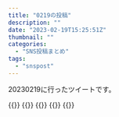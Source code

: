 ```yaml
---
title: "0219の投稿"
description: ""
date: "2023-02-19T15:25:51Z"
thumbnail: ""
categories:
  - "SNS投稿まとめ"
tags:
  - "snspost"
---
```

20230219に行ったツイートです。
<!--more-->
{{<othersns text="失敗に段階というかレベル分けというランクというかそういうのが欲しい<br/>クリティカルなのかどうかでクリティカルよりだと判断する人が多そうだから失敗って使うのが嫌なんだろうな" url="https://qunagi.qunagi.net/notice/ASq5JJIvbDYsefGMs4" screenname="jme/k.h" date="2023-02-19T13:46:06.000Z">}}
{{<othersns text="アイコンに実体を持たせたいだけでそこから何かしようって気は無いし、その場合でもそう問題になる使い方にはならないだろうからな" url="https://qunagi.qunagi.net/notice/ASq3atuMYp5dC626Bk" screenname="jme/k.h" date="2023-02-19T13:26:52.000Z">}}
{{<othersns text="vroid studio で頑張ったほうが満足度高そうだな" url="https://qunagi.qunagi.net/notice/ASq34xdDBKtBTWmRYu" screenname="jme/k.h" date="2023-02-19T13:21:06.000Z">}}
{{<othersns text="PCの前に座るのが辛いのが良くないなあ" url="https://qunagi.qunagi.net/notice/ASpFeHepinZM0qBl5c" screenname="jme/k.h" date="2023-02-19T04:07:14.000Z">}}
{{<othersns text="グワー、原作未履修の人がやっても楽しくないことはないと思うけど、世界観に入り込むのに時間がかかるのと、原作っぽいで許されるところが無くなるのとで、目茶苦茶いいゲームって判定にはならなくなるだろうな。<br/>オープンワールドゲームとしてはもっといいのがある。<br/>ハリーポッター世界（何か単語があるはずだけど忘れた）のゲームとしては映画に合わせて作る必要が無いからだと思うけど圧倒的にいいゲームだけど" url="https://qunagi.qunagi.net/notice/ASonwdWWMk36KBGP3o" screenname="jme/k.h" date="2023-02-18T22:56:49.000Z">}}
